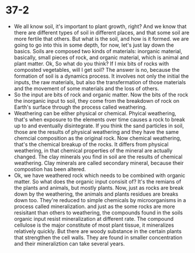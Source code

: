 # 37-2

+ We all know soil, it's important to plant growth, right? And we know that there are different types of soil in different places, and that some soil are more fertile that others. But what is the soil, and how is it formed. we are going to go into this in some depth, for now, let's just lay down the basics. Soils are composed two kinds of materials: inorganic material, basically, small pieces of rock, and organic material, which is animal and plant matter. Ok, So what do you think? If I mix bits of rocks with composted vegetables, will I get soil? The answer is no, because the formation of soil is a dynamics process. It involves not only the initial the inputs, the raw materials, but also the transfermation of those materials and the movement of some materials and the loss of others.
+ So the input are bits of rock and organic matter. Now the bits of the rock the inorganic input to soil, they come from the breakdown of rock on Earth's surface through the process called weathering. 
+ Weathering can be either physical or chemical. Phyical weathering, that's when exposure to the elements over time causes a rock to break up to and eventually disintegrate. If you think the sand particles in soil, those are the results of physical weathering and they have the same chemcial composition as the original rock. Now chemical weathering, that's the chemical breakup of the rocks. It differs from physical weathering, in that chemical properties of the mineral are actually changed. The clay minerals you find in soil are the results of chemical weathering. Clay minerals are called secondary mineral, because their compostion has been altered.
+ Ok, we have weathered rock which needs to be combined with organic matter. So what does the organic input consisit of? It's the remians of the plants and animals, but mostly plants. Now, just as rocks are break down by the weathering, the animals and plants residues are breaks down too. They're reduced to simple chemicals by microorganisms in a process called mineralization. and just as the some rocks are more resisitant than others to weathering, the compounds found in the soils organic input resist mineralization at different rate. The compound cellulose is the major constitute of most plant tissue, it mineralizes relatively quickly. But there are woody substance in the certain plants that strengthen the cell walls. They are found in smaller concentration and their mineraliztion can take several years.